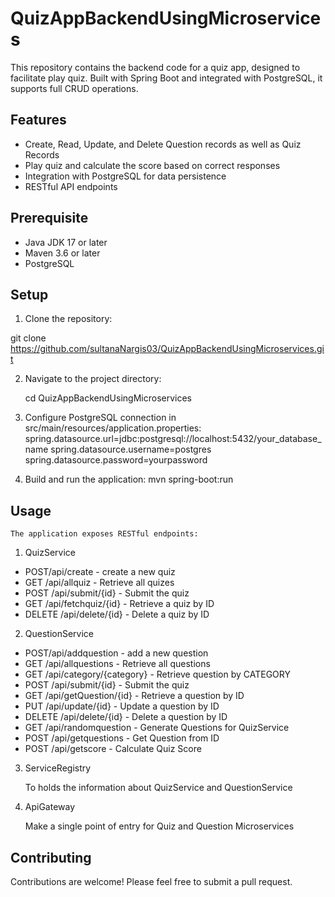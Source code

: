 
# QuizAppBackendUsingMicroservices

This repository contains the backend code for a quiz app, designed to facilitate play quiz. Built with Spring Boot and integrated with PostgreSQL, it supports full CRUD operations.


## Features

- Create, Read, Update, and Delete Question records as well as Quiz Records
- Play quiz and calculate the score based on correct responses
- Integration with PostgreSQL for data persistence
- RESTful API endpoints



## Prerequisite

- Java JDK 17 or later
- Maven 3.6 or later
- PostgreSQL


## Setup
1. Clone the repository:

git clone 
    https://github.com/sultanaNargis03/QuizAppBackendUsingMicroservices.git

2. Navigate to the project directory:

    cd QuizAppBackendUsingMicroservices

3. Configure PostgreSQL connection in src/main/resources/application.properties:
spring.datasource.url=jdbc:postgresql://localhost:5432/your_database_name
spring.datasource.username=postgres
spring.datasource.password=yourpassword

4. Build and run the application:
    mvn spring-boot:run
## Usage

    The application exposes RESTful endpoints:

1. QuizService

- POST/api/create - create a new quiz
- GET /api/allquiz - Retrieve all quizes
- POST /api/submit/{id} - Submit the quiz
- GET /api/fetchquiz/{id} - Retrieve a quiz by ID
- DELETE /api/delete/{id} - Delete a quiz by ID


2. QuestionService

- POST/api/addquestion - add a new question
- GET /api/allquestions - Retrieve all questions
- GET /api/category/{category} - Retrieve question by CATEGORY
- POST /api/submit/{id} - Submit the quiz
- GET /api/getQuestion/{id} - Retrieve a question by ID
- PUT /api/update/{id} - Update a question by ID
- DELETE /api/delete/{id} - Delete a question by ID
- GET /api/randomquestion - Generate Questions for QuizService
- POST /api/getquestions - Get Question from ID
- POST /api/getscore - Calculate Quiz Score

3. ServiceRegistry

    To holds the information about QuizService and QuestionService

4.  ApiGateway

    Make a single point of entry for Quiz and Question Microservices
## Contributing

Contributions are welcome! Please feel free to submit a pull request.